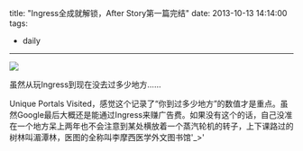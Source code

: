 title: "Ingress全成就解锁，After Story第一篇完结"
date: 2013-10-13 14:14:00
tags:
- daily
---

![](/assets/0035-01.png)

虽然从玩Ingress到现在没去过多少地方……

Unique Portals Visited，感觉这个记录了“你到过多少地方”的数值才是重点。虽然Google最后大概还是能通过Ingress来赚广告费。如果没有这个的话，自己没准在一个地方呆上两年也不会注意到某处横放着一个蒸汽轮机的转子，上下课路过的树林叫湄潭林，医图的全称叫李摩西医学外文图书馆'_>'